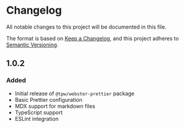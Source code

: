 # Changelog

All notable changes to this project will be documented in this file.

The format is based on [Keep a Changelog](https://keepachangelog.com/en/1.0.0/),
and this project adheres to [Semantic Versioning](https://semver.org/spec/v2.0.0.html).

## 1.0.2

### Added

- Initial release of `@tpw/webster-prettier` package
- Basic Prettier configuration
- MDX support for markdown files
- TypeScript support
- ESLint integration

